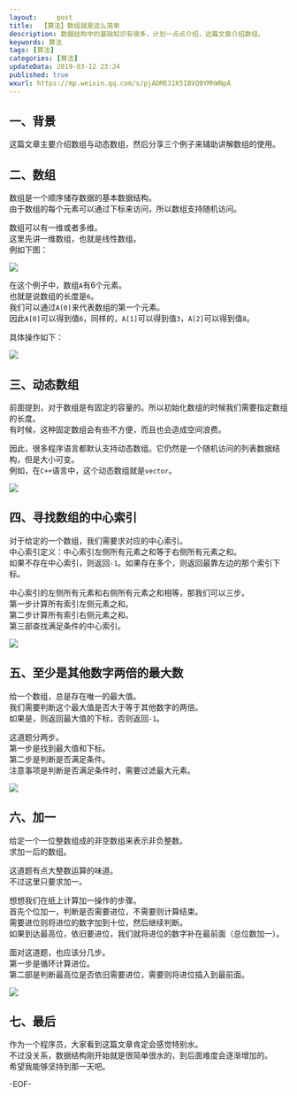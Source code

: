 ```yaml
---   
layout:     post  
title:  【算法】数组就是这么简单  
description: 数据结构中的基础知识有很多，计划一点点介绍，这篇文章介绍数组。  
keywords: 算法  
tags: [算法]    
categories: [算法]  
updateData: 2019-03-12 23:24   
published: true 
wxurl: https://mp.weixin.qq.com/s/pjADME31K5IBVQ0YMhWNpA  
---  
```



## 一、背景


这篇文章主要介绍数组与动态数组，然后分享三个例子来辅助讲解数组的使用。  


## 二、数组  


数组是一个顺序储存数据的基本数据结构。  
由于数组的每个元素可以通过下标来访问，所以数组支持随机访问。  


数组可以有一维或者多维。  
这里先讲一维数组，也就是线性数组。  
例如下图：  


![](//res2019.tiankonguse.com/images/2019/03/array-so-simple-001.png)  


在这个例子中，数组`A`有6个元素。  
也就是说数组的长度是`6`。  
我们可以通过`A[0]`来代表数组的第一个元素。  
因此`A[0]`可以得到值`6`，同样的，`A[1]`可以得到值`3`，`A[2]`可以得到值`8`。  


具体操作如下：  


![](//res2019.tiankonguse.com/images/2019/03/array-so-simple-002.png)  


## 三、动态数组  


前面提到，对于数组是有固定的容量的。所以初始化数组的时候我们需要指定数组的长度。  
有时候，这种固定数组会有些不方便，而且也会造成空间浪费。  


因此，很多程序语言都默认支持动态数组。它仍然是一个随机访问的列表数据结构，但是大小可变。  
例如，在`C++`语言中，这个动态数组就是`vector`。  


![](//res2019.tiankonguse.com/images/2019/03/array-so-simple-003.png)  


## 四、寻找数组的中心索引  


对于给定的一个数组，我们需要求对应的中心索引。  
中心索引定义：中心索引左侧所有元素之和等于右侧所有元素之和。  
如果不存在中心索引，则返回`-1`。如果存在多个，则返回最靠左边的那个索引下标。  


中心索引的左侧所有元素和右侧所有元素之和相等，那我们可以三步。  
第一步计算所有索引左侧元素之和。  
第二步计算所有索引右侧元素之和。  
第三部查找满足条件的中心索引。  


![](//res2019.tiankonguse.com/images/2019/03/array-so-simple-004.png)  


## 五、至少是其他数字两倍的最大数  


给一个数组，总是存在唯一的最大值。  
我们需要判断这个最大值是否大于等于其他数字的两倍。  
如果是，则返回最大值的下标，否则返回`-1`。  


这道题分两步。  
第一步是找到最大值和下标。  
第二步是判断是否满足条件。  
注意事项是判断是否满足条件时，需要过滤最大元素。  


![](//res2019.tiankonguse.com/images/2019/03/array-so-simple-005.png)  


## 六、加一  


给定一个一位整数组成的非空数组来表示非负整数。  
求加一后的数组。  


这道题有点大整数运算的味道。  
不过这里只要求加一。  


想想我们在纸上计算加一操作的步骤。  
首先个位加一，判断是否需要进位，不需要则计算结束。  
需要进位则将进位的数字加到十位，然后继续判断。  
如果到达最高位，依旧要进位，我们就将进位的数字补在最前面（总位数加一）。  


面对这道题，也应该分几步。  
第一步是循环计算进位。  
第二部是判断最高位是否依旧需要进位，需要则将进位插入到最前面。  


![](//res2019.tiankonguse.com/images/2019/03/array-so-simple-006.png)  


## 七、最后  


作为一个程序员，大家看到这篇文章肯定会感觉特别水。  
不过没关系，数据结构刚开始就是很简单很水的，到后面难度会逐渐增加的。  
希望我能够坚持到那一天吧。  


-EOF-  


  
